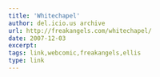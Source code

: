 ```yaml
---
title: 'Whitechapel'
author: del.icio.us archive
url: http://freakangels.com/whitechapel/
date: 2007-12-03
excerpt: 
tags: link,webcomic,freakangels,ellis
type: link
---
```


